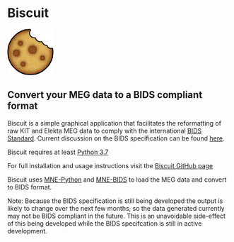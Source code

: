 # Biscuit

![biscuit](Biscuit/assets/bisc.png)

## Convert your MEG data to a BIDS compliant format
Biscuit is a simple graphical application that facilitates the reformatting of raw KIT and Elekta MEG data to comply with the international [BIDS Standard](http://bids.neuroimaging.io/).
Current discussion on the BIDS specification can be found [here](https://github.com/bids-standard/bids-specification).

Biscuit requires at least [Python 3.7](https://www.python.org/downloads/release/python-371/)

For full installation and usage instructions visit the [Biscuit GitHub page](https://macquarie-meg-research.github.io/Biscuit/)

Biscuit uses [MNE-Python](https://github.com/mne-tools/mne-python) and [MNE-BIDS](https://github.com/mne-tools/mne-bids) to load the MEG data and convert to BIDS format.

Note:
Because the BIDS specification is still being developed the output is likely to change over the next few months, so the data generated currently may not be BIDS compliant in the future. This is an unavoidable side-effect of this being developed while the BIDS specifcation is still in active development.
